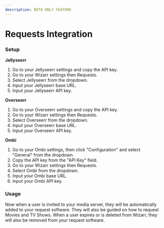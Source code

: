 ```yaml
---
description: BETA ONLY FEATURE
---
```


# Requests Integration

### Setup

**Jellyseerr**

1. Go to your Jellyseerr settings and copy the API key.
2. Go to your Wizarr settings then Requests.
3. Select Jellyseerr from the dropdown.
4. Input your Jellyseerr base URL.
5. Input your Jellyseerr API key.

**Overseerr**

1. Go to your Overseerr settings and copy the API key.
2. Go to your Wizarr settings then Requests.
3. Select Overseerr from the dropdown.
4. Input your Overseerr base URL.
5. Input your Overseerr API key.

**Ombi**

1. Go to your Ombi settings, then click "Configuration" and select "General" from the dropdown.
2. Copy the API key from the "API Key" field.
3. Go to your Wizarr settings then Requests.&#x20;
4. Select Ombi from the dropdown.
5. Input your Ombi base URL.
6. Input your Ombi API key.

### Usage

Now when a user is invited to your media server, they will be automatically added to your request software. They will also be guided on how to request Movies and TV Shows. When a user expires or is deleted from Wizarr, they will also be removed from your request software.
